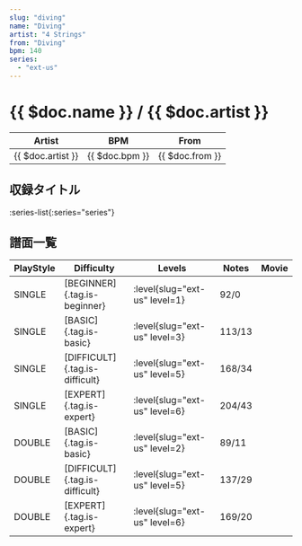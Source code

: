 ```yaml
---
slug: "diving"
name: "Diving"
artist: "4 Strings"
from: "Diving"
bpm: 140
series:
  - "ext-us"
---
```


# {{ $doc.name }} / {{ $doc.artist }}

|Artist|BPM|From|
|------|---|----|
|{{ $doc.artist }}|{{ $doc.bpm }}|{{ $doc.from }}|

## 収録タイトル

:series-list{:series="series"}

## 譜面一覧

|PlayStyle|Difficulty|Levels|Notes|Movie|
|---------|----------|------|-----|-----|
|SINGLE|[BEGINNER]{.tag.is-beginner}|:level{slug="ext-us" level=1}|92/0||
|SINGLE|[BASIC]{.tag.is-basic}|:level{slug="ext-us" level=3}|113/13||
|SINGLE|[DIFFICULT]{.tag.is-difficult}|:level{slug="ext-us" level=5}|168/34||
|SINGLE|[EXPERT]{.tag.is-expert}|:level{slug="ext-us" level=6}|204/43||
|DOUBLE|[BASIC]{.tag.is-basic}|:level{slug="ext-us" level=2}|89/11||
|DOUBLE|[DIFFICULT]{.tag.is-difficult}|:level{slug="ext-us" level=5}|137/29||
|DOUBLE|[EXPERT]{.tag.is-expert}|:level{slug="ext-us" level=6}|169/20||
